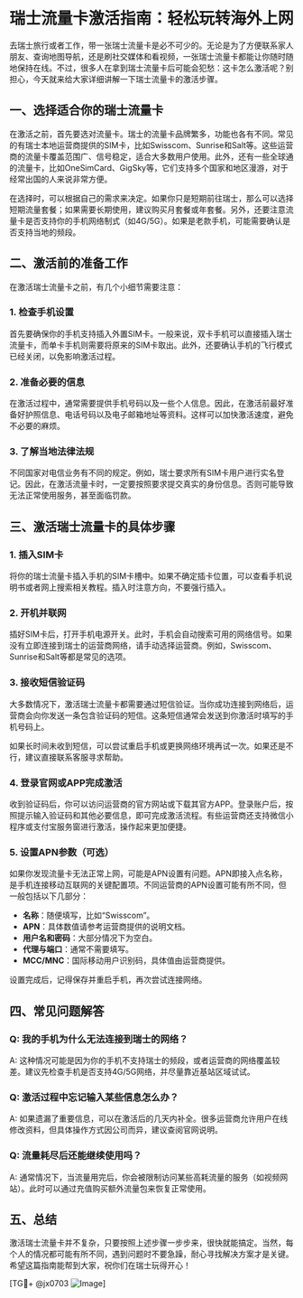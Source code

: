 # 瑞士流量卡激活指南：轻松玩转海外上网

去瑞士旅行或者工作，带一张瑞士流量卡是必不可少的。无论是为了方便联系家人朋友、查询地图导航，还是刷社交媒体和看视频，一张瑞士流量卡都能让你随时随地保持在线。不过，很多人在拿到瑞士流量卡后可能会犯愁：这卡怎么激活呢？别担心，今天就来给大家详细讲解一下瑞士流量卡的激活步骤。

## 一、选择适合你的瑞士流量卡

在激活之前，首先要选对流量卡。瑞士的流量卡品牌繁多，功能也各有不同。常见的有瑞士本地运营商提供的SIM卡，比如Swisscom、Sunrise和Salt等。这些运营商的流量卡覆盖范围广、信号稳定，适合大多数用户使用。此外，还有一些全球通的流量卡，比如OneSimCard、GigSky等，它们支持多个国家和地区漫游，对于经常出国的人来说非常方便。

在选择时，可以根据自己的需求来决定。如果你只是短期前往瑞士，那么可以选择短期流量套餐；如果需要长期使用，建议购买月套餐或年套餐。另外，还要注意流量卡是否支持你的手机网络制式（如4G/5G）。如果是老款手机，可能需要确认是否支持当地的频段。

## 二、激活前的准备工作

在激活瑞士流量卡之前，有几个小细节需要注意：

### 1. **检查手机设置**
   首先要确保你的手机支持插入外置SIM卡。一般来说，双卡手机可以直接插入瑞士流量卡，而单卡手机则需要将原来的SIM卡取出。此外，还要确认手机的飞行模式已经关闭，以免影响激活过程。

### 2. **准备必要的信息**
   在激活过程中，通常需要提供手机号码以及一些个人信息。因此，在激活前最好准备好护照信息、电话号码以及电子邮箱地址等资料。这样可以加快激活速度，避免不必要的麻烦。

### 3. **了解当地法律法规**
   不同国家对电信业务有不同的规定。例如，瑞士要求所有SIM卡用户进行实名登记。因此，在激活流量卡时，一定要按照要求提交真实的身份信息。否则可能导致无法正常使用服务，甚至面临罚款。

## 三、激活瑞士流量卡的具体步骤

### 1. 插入SIM卡
   将你的瑞士流量卡插入手机的SIM卡槽中。如果不确定插卡位置，可以查看手机说明书或者网上搜索相关教程。插入时注意方向，不要强行插入。

### 2. 开机并联网
   插好SIM卡后，打开手机电源开关。此时，手机会自动搜索可用的网络信号。如果没有立即连接到瑞士的运营商网络，请手动选择运营商。例如，Swisscom、Sunrise和Salt等都是常见的选项。

### 3. 接收短信验证码
   大多数情况下，激活瑞士流量卡都需要通过短信验证。当你成功连接到网络后，运营商会向你发送一条包含验证码的短信。这条短信通常会发送到你激活时填写的手机号码上。

   如果长时间未收到短信，可以尝试重启手机或更换网络环境再试一次。如果还是不行，建议直接联系客服寻求帮助。

### 4. 登录官网或APP完成激活
   收到验证码后，你可以访问运营商的官方网站或下载其官方APP。登录账户后，按照提示输入验证码和其他必要信息，即可完成激活流程。有些运营商还支持微信小程序或支付宝服务窗进行激活，操作起来更加便捷。

### 5. 设置APN参数（可选）
   如果你发现流量卡无法正常上网，可能是APN设置有问题。APN即接入点名称，是手机连接移动互联网的关键配置项。不同运营商的APN设置可能有所不同，但一般包括以下几部分：
   
   - **名称**：随便填写，比如“Swisscom”。
   - **APN**：具体数值请参考运营商提供的说明文档。
   - **用户名和密码**：大部分情况下为空白。
   - **代理与端口**：通常不需要填写。
   - **MCC/MNC**：国际移动用户识别码，具体值由运营商提供。

   设置完成后，记得保存并重启手机，再次尝试连接网络。

## 四、常见问题解答

### Q: 我的手机为什么无法连接到瑞士的网络？
A: 这种情况可能是因为你的手机不支持瑞士的频段，或者运营商的网络覆盖较差。建议先检查手机是否支持4G/5G网络，并尽量靠近基站区域试试。

### Q: 激活过程中忘记输入某些信息怎么办？
A: 如果遗漏了重要信息，可以在激活后的几天内补全。很多运营商允许用户在线修改资料，但具体操作方式因公司而异，建议查阅官网说明。

### Q: 流量耗尽后还能继续使用吗？
A: 通常情况下，当流量用完后，你会被限制访问某些高耗流量的服务（如视频网站）。此时可以通过充值购买额外流量包来恢复正常使用。

## 五、总结

激活瑞士流量卡并不复杂，只要按照上述步骤一步步来，很快就能搞定。当然，每个人的情况都可能有所不同，遇到问题时不要急躁，耐心寻找解决方案才是关键。希望这篇指南能帮到大家，祝你们在瑞士玩得开心！

[TG💪+ @jx0703 ![Image](https://github.com/user-attachments/assets/dbca1d08-cadb-493c-b0ec-ad6f7a83f270)]